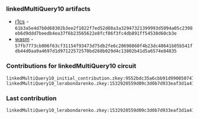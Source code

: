 ### linkedMultiQuery10 artifacts

- [r1cs](./contributions/linkedMultiQuery10/linkedMultiQuery10.r1cs) - `61b3a5e4d7b0d68302b3ee2f1022f7ed52d88a3a32947321399993d5094a05c2398eb6d9ddd7beedb4ea37f6b23565622e8fcf86f3fc4db891ff54538d60cb3e`
- [wasm](./contributions/linkedMultiQuery10/linkedMultiQuery10.wasm) - `57fb7773cb006f63cf31154f93473d75db2fe6c20698860f4b23dc48641b05b541fdb44d0aa9a4697d1d97122572570bd268b029d4c13802b41d5a6574e84835`

### Contributions for linkedMultiQuery10 circuit

```
linkedMultiQuery10_initial_contribution.zkey:9552bdc35a6cbb91d9900507471ef3f8f61d5a15a18c97923b9f0927e62f3c6a822fd8caf3c1f97abf9e8c8b62d8b780db07acbeb07f333a850fb525a5199d3c
linkedMultiQuery10_lerabondarenko.zkey:1532920559d09c3d0b7d933eaf3d1a41c9f9c90e058605c51d8b7f32cb277f65e89358ed6849cc2d38c34a9fa5ee8680f1608e44f2135578ded3619229aad2f5
```

### Last contribution
```
linkedMultiQuery10_lerabondarenko.zkey:1532920559d09c3d0b7d933eaf3d1a41c9f9c90e058605c51d8b7f32cb277f65e89358ed6849cc2d38c34a9fa5ee8680f1608e44f2135578ded3619229aad2f5
```
